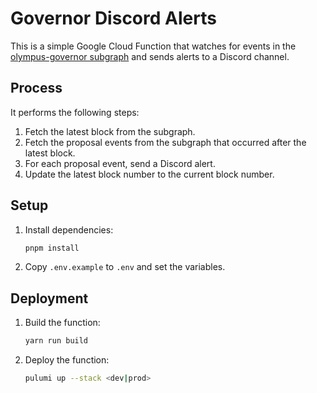 # Governor Discord Alerts

This is a simple Google Cloud Function that watches for events in the [olympus-governor subgraph](https://github.com/OlympusDAO/governor-subgraph/) and sends alerts to a Discord channel.

## Process

It performs the following steps:

1. Fetch the latest block from the subgraph.
1. Fetch the proposal events from the subgraph that occurred after the latest block.
1. For each proposal event, send a Discord alert.
1. Update the latest block number to the current block number.

## Setup

1. Install dependencies:

   ```bash
   pnpm install
   ```

1. Copy `.env.example` to `.env` and set the variables.

## Deployment

1. Build the function:

   ```bash
   yarn run build
   ```

1. Deploy the function:

   ```bash
   pulumi up --stack <dev|prod>
   ```
